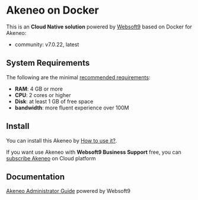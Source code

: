 # Akeneo on Docker  

This is an **Cloud Native solution** powered by [Websoft9](https://www.websoft9.com) based on Docker for Akeneo:

 - community:  v7.0.22, latest


## System Requirements

The following are the minimal [recommended requirements](https://github.com/akeneo/docker#recommended-system-requirements):

* **RAM**: 4 GB or more
* **CPU**: 2 cores or higher
* **Disk**: at least 1 GB of free space
* **bandwidth**: more fluent experience over 100M  

## Install

You can install this Akeneo by [How to use it?](https://github.com/Websoft9/docker-library#how-to-use-it).   

If you want use Akeneo with **Websoft9 Business Support** free, you can [subscribe Akeneo](https://www.websoft9.com/apps) on Cloud platform

## Documentation

[Akeneo Administrator Guide](https://support.websoft9.com/docs/akeneo) powered by Websoft9
